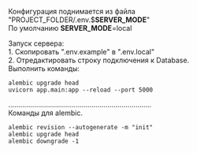 Конфигурация поднимается из файла "PROJECT_FOLDER/.env.$**SERVER_MODE**"    
По умолчанию **SERVER_MODE**=local

Запуск сервера:  
    1. Скопировать ".env.example" в ".env.local"    
    2. Отредактировать строку подключения к Database.  
Выполнить команды:

    alembic upgrade head
    uvicorn app.main:app --reload --port 5000
........................................................................   
Команды для alembic.

    alembic revision --autogenerate -m "init"
    alembic upgrade head
    alembic downgrade -1
